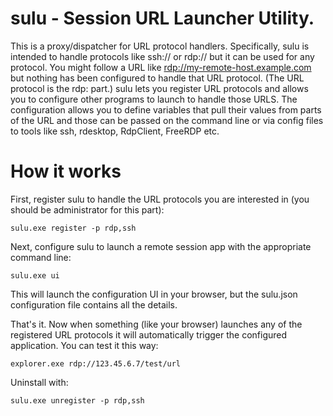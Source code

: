 # sulu - Session URL Launcher Utility. 

This is a proxy/dispatcher for URL protocol handlers. Specifically, sulu is intended to handle protocols like ssh:// or rdp:// but it can be used for any protocol. You might follow a URL like [rdp://my-remote-host.example.com](rdp://my-remote-host.example.com) but nothing has been configured to handle that URL protocol. (The URL protocol is the rdp: part.)  sulu lets you register URL protocols and allows you to configure other programs to launch to handle those URLS.  The configuration allows you to define  variables that pull their values from parts of the URL and those can be passed on the command line or via config files to tools like ssh, rdesktop, RdpClient, FreeRDP etc.

# How it works
First, register sulu to handle the URL protocols you are interested in (you should be administrator for this part):

```
sulu.exe register -p rdp,ssh
```

Next, configure sulu to launch a remote session app with the appropriate command line:

```
sulu.exe ui
```

This will launch the configuration UI in your browser, but the sulu.json configuration file contains all the details.

That's it. Now when something (like your browser) launches any of the registered URL protocols it will automatically trigger the configured application. You can test it this way:

```
explorer.exe rdp://123.45.6.7/test/url
```

Uninstall with:
```
sulu.exe unregister -p rdp,ssh
```
